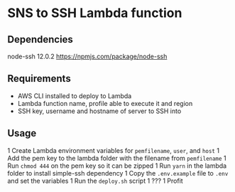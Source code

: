 # SNS to SSH Lambda function

## Dependencies

node-ssh 12.0.2 https://npmjs.com/package/node-ssh

## Requirements

- AWS CLI installed to deploy to Lambda
- Lambda function name, profile able to execute it and region
- SSH key, username and hostname of server to SSH into

## Usage

1 Create Lambda environment variables for `pemfilename`, `user`, and `host`
1 Add the pem key to the lambda folder with the filename from `pemfilename`
1 Run `chmod 444` on the pem key so it can be zipped
1 Run `yarn` in the lambda folder to install simple-ssh dependency
1 Copy the `.env.example` file to `.env` and set the variables
1 Run the `deploy.sh` script
1 ???
1 Profit
